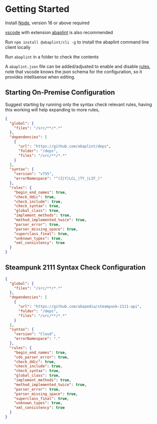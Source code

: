 # Getting Started

Install [Node](https://nodejs.org), version 16 or above required

[vscode](https://code.visualstudio.com/) with extension [abaplint](https://marketplace.visualstudio.com/items?itemName=larshp.vscode-abaplint) is also recommended

Run `npm install @abaplint/cli -g` to install the abaplint command line client locally

Run `abaplint` in a folder to check the contents

A `abaplint.json` file can be added/adjusted to enable and disable [rules](https://rules.abaplint.org/), note that vscode knows the json schema for the configuration, so it provides intellisense when editing.

## Starting On-Premise Configuration

Suggest starting by running only the syntax check relevant rules, having this working will help expanding to more rules,

```json
{
  "global": {
    "files": "/src/**/*.*"
  },
  "dependencies": [
    {
      "url": "https://github.com/abaplint/deps",
      "folder": "/deps",
      "files": "/src/**/*.*"
    }
  ],
  "syntax": {
    "version": "v755",
    "errorNamespace": "^(Z|Y|LCL_|TY_|LIF_)"
  },
  "rules": {
    "begin_end_names": true,
    "check_ddic": true,
    "check_include": true,
    "check_syntax": true,
    "global_class": true,
    "implement_methods": true,
    "method_implemented_twice": true,
    "parser_error": true,
    "parser_missing_space": true,
    "superclass_final": true,
    "unknown_types": true,
    "xml_consistency": true
  }
}
```

## Steampunk 2111 Syntax Check Configuration

```json
{
  "global": {
    "files": "/src/**/*.*"
  },
  "dependencies": [
    {
      "url": "https://github.com/abapedia/steampunk-2111-api",
      "folder": "/deps",
      "files": "/src/**/*.*"
    }
  ],
  "syntax": {
    "version": "Cloud",
    "errorNamespace": "."
  },
  "rules": {
    "begin_end_names": true,
    "cds_parser_error": true,
    "check_ddic": true,
    "check_include": true,
    "check_syntax": true,
    "global_class": true,
    "implement_methods": true,
    "method_implemented_twice": true,
    "parser_error": true,
    "parser_missing_space": true,
    "superclass_final": true,
    "unknown_types": true,
    "xml_consistency": true
  }
}
```